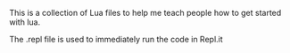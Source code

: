 This is a collection of Lua files to help me teach people how to get started with lua.

The .repl file is used to immediately run the code in Repl.it
